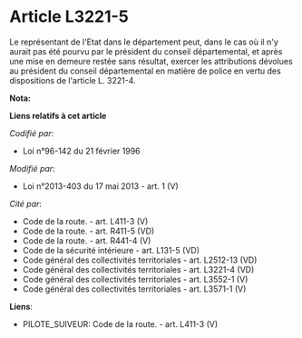 # Article L3221-5

Le représentant de l'Etat dans le département peut, dans le cas où il n'y aurait pas été pourvu par le président du conseil
départemental, et après une mise en demeure restée sans résultat, exercer les attributions dévolues au président du conseil
départemental en matière de police en vertu des dispositions de l'article L. 3221-4.

**Nota:**



**Liens relatifs à cet article**

_Codifié par_:

  - Loi n°96-142 du 21 février 1996

_Modifié par_:

  - Loi n°2013-403 du 17 mai 2013 - art. 1 (V)

_Cité par_:

  - Code de la route. - art. L411-3 (V)
  - Code de la route. - art. R411-5 (VD)
  - Code de la route. - art. R441-4 (V)
  - Code de la sécurité intérieure - art. L131-5 (VD)
  - Code général des collectivités territoriales - art. L2512-13 (VD)
  - Code général des collectivités territoriales - art. L3221-4 (VD)
  - Code général des collectivités territoriales - art. L3552-1 (V)
  - Code général des collectivités territoriales - art. L3571-1 (V)

**Liens**:

  - PILOTE_SUIVEUR: Code de la route. - art. L411-3 (V)
